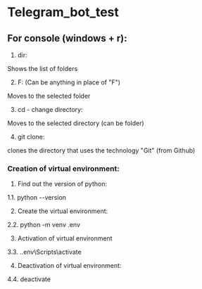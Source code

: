 # Telegram_bot_test

## For console (windows + r):

1. dir:

Shows the list of folders 

2. F: (Can be anything in place of "F")

Moves to the selected folder 

3. cd - change directory:

Moves to the selected directory (can be folder)

4. git clone:

clones the directory that uses the technology "Git" (from Github)

### **Creation of virtual environment:**

1) Find out the version of python:

1.1. python --version

2) Create the virtual environment:

2.2. python -m venv .env

3) Activation of virtual environment

3.3. .\.env\Scripts\activate 

4) Deactivation of virtual environment: 

4.4. deactivate